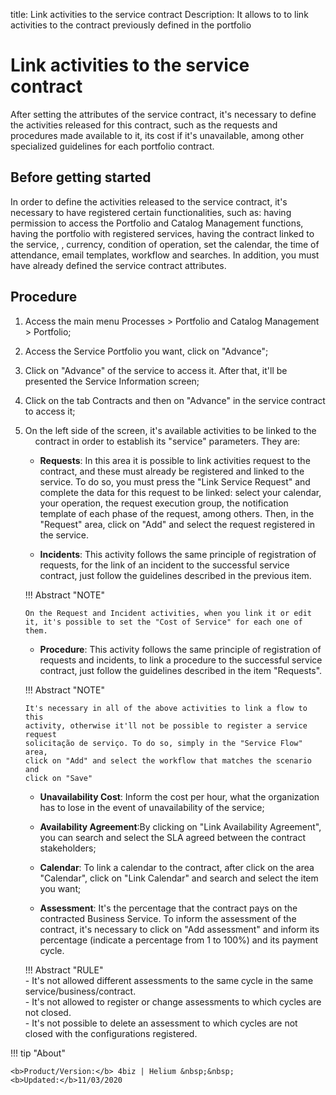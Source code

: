 title: Link activities to the service contract
Description: It allows to to link activities to the contract previously defined in the portfolio
# Link activities to the service contract

After setting the attributes of the service contract, it's necessary to define the activities released for this contract, such as the requests and procedures made available to it, its cost if it's unavailable, among other specialized guidelines for each portfolio contract.

Before getting started
----------------

In order to define the activities released to the service contract, it's necessary to
have registered certain functionalities, such as: having permission to access the
Portfolio and Catalog Management functions, having the portfolio with registered services,
having the contract linked to the service, , currency, condition of operation, set
the calendar, the time of attendance, email templates, workflow and searches.
In addition, you must have already defined the service contract attributes.

Procedure
------------

1.  Access the main menu Processes \>
    Portfolio and Catalog Management \> Portfolio;

2.  Access the Service Portfolio you want, click on "Advance";

3.  Click on "Advance" of the service to access it. After that, it'll be presented
    the Service Information screen;

4.  Click on the tab Contracts and then on "Advance" in the service contract to access it;

5.  On the left side of the screen, it's available activities to be linked to the
    contract in order to establish its "service" parameters. They are:

    -  **Requests**: In this area it is possible to link activities 
         request to the contract, and these must already be registered and 
         linked to the service. To do so, you must press the 
         "Link Service Request" and complete the data for this 
         request to be linked: select your calendar, your 
         operation, the request execution group, the notification template of 
         each phase of the request, among others. Then, in the "Request" area, 
         click on "Add" and select the request registered in the service.  

    -  **Incidents**: This activity follows the same principle of registration of 
         requests, for the link of an incident to the successful service contract, 
         just follow the guidelines described in the previous item.  
         
    !!! Abstract "NOTE"
    
        On the Request and Incident activities, when you link it or edit it, it's possible to set the "Cost of Service" for each one of them.

    -  **Procedure**: This activity follows the same principle of registration of 
         requests and incidents, to link a procedure to the successful service contract, 
         just follow the guidelines described in the item "Requests".  

    !!! Abstract "NOTE"

        It's necessary in all of the above activities to link a flow to this 
        activity, otherwise it'll not be possible to register a service request
        solicitação de serviço. To do so, simply in the "Service Flow" area,
        click on "Add" and select the workflow that matches the scenario and 
        click on "Save"  

     -  **Unavailability Cost**: Inform the cost per hour, what the organization 
          has to lose in the event of unavailability of the service;
    
    -  **Availability Agreement**:By clicking on "Link Availability Agreement", you can 
         search and select the SLA agreed between the contract stakeholders;
    
    -  **Calendar**: To link a calendar to the contract, after click on the area "Calendar", 
         click on "Link Calendar" and search and select the item you want;

    -  **Assessment**: It's the percentage that the contract pays on the contracted Business 
         Service. To inform the assessment of the contract, it's necessary to click on "Add 
         assessment" and inform its percentage (indicate a percentage from 1 to 100%) and its 
         payment cycle.

    !!! Abstract "RULE"  
        - It's not allowed different assessments to the same cycle in the same 
        service/business/contract.  
        - It's not allowed to register or change assessments to which cycles are not closed.  
        - It's not possible to delete an assessment to which cycles are not closed with the
        configurations registered.  
       
!!! tip "About"

    <b>Product/Version:</b> 4biz | Helium &nbsp;&nbsp;
    <b>Updated:</b>11/03/2020

